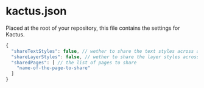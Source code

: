 # kactus.json

Placed at the root of your repository, this file contains the settings for Kactus.

```js
{
  "shareTextStyles": false, // wether to share the text styles across all your sketch files
  "shareLayerStyles": false, // wether to share the layer styles across all your sketch files
  "sharedPages": [ // the list of pages to share
    "name-of-the-page-to-share"
  ]
}
```
